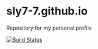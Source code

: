 sly7-7.github.io
================

Repository for my personal profile

[![Build Status](https://travis-ci.org/sly7-7/sly7-7.github.io.svg?branch=master)](https://travis-ci.org/sly7-7/sly7-7.github.io)
